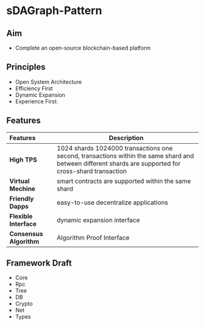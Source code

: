 # sDAGraph-Pattern
## Aim
- Complete an open-source blockchain-based platform
## Principles
- Open System Architecture
- Efficiency First
- Dynamic Expansion
- Experience First:
## Features
|        Features        |      Description                                                                               |
|:-----------------------|------------------------------------------------------------------------------------------------|
| **High TPS**           | 1024 shards 1024000 transactions one second, transactions within the same shard and between different shards are supported for cross-shard transaction                                  |
| **Virtual Mechine**    | smart contracts are supported within the same shard                                    |
| **Friendly Dapps**       | easy-to-use decentralize applications                                                  |
| **Flexible Interface**           |  dynamic expansion interface                                      |
| **Consensus Algorithm**| Algorithm Proof Interface                                               |
## Framework Draft
- Core
- Rpc
- Tree
- DB
- Crypto
- Net
- Types
